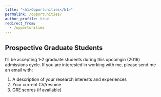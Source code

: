 ```yaml
---
title: "<h1>Opportunities</h1>"
permalink: /opportunities/
author_profile: true
redirect_from: 
  - /opportunities
---
```


<h2><b>Prospective Graduate Students</b></h2>

I’ll be accepting 1-2 graduate students during this upcomgin (2019) admissions cycle. If you are interested in working with me, please send me an email with:

1.	A description of your research interests and experiences
2.	Your current CV/resume
3.	GRE scores (if available)

